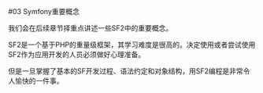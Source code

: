 #03 Symfony重要概念

我们会在后续章节择重点讲述一些SF2中的重要概念。

SF2是一个基于PHP的重量级框架，其学习难度是很高的。决定使用或者尝试使用SF2作为应用开发的人员必须做好心理准备。

但是一旦掌握了基本的SF开发过程、语法约定和对象结构，用SF2编程是非常令人愉快的一件事。

